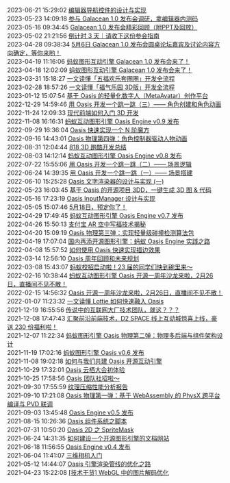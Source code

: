 2023-06-21 15:29:02 [编辑器导航控件的设计与实现](http://mp.weixin.qq.com/s?__biz=MzkyMTIzOTA1NQ==&mid=2247485936&idx=1&sn=22f4cf6d59e1f9ed51889cb5a2df26ca&chksm=c187e290f6f06b86e15308b4a7c25dc99d2b67f5f7647338063fe5a4882690a4d43f75c91dc9#rd)  
2023-05-23 14:09:18 [参与 Galacean 1.0 发布会调研，拿编辑器内测码](http://mp.weixin.qq.com/s?__biz=MzkyMTIzOTA1NQ==&mid=2247485916&idx=1&sn=ac5aac23c4c062bb61e6b88c6fbdeb0e&chksm=c187e2bcf6f06baaeca6c6150666a90dbb9f26221e24bca79e918ef4ec28fca36c4a64a072d8#rd)  
2023-05-16 09:34:45 [Galacean 1.0 发布会精彩回顾（附PPT及回放）](http://mp.weixin.qq.com/s?__biz=MzkyMTIzOTA1NQ==&mid=2247485907&idx=1&sn=44a340be1b134d8b2b09776a1c0e21ce&chksm=c187e2b3f6f06ba5a6c13afcbe00a05b21d8ff98f1c1c754ceaa711ddb1593f1380065de68f8#rd)  
2023-05-02 21:21:56 [倒计时 3 天｜请收下这份参会指南](http://mp.weixin.qq.com/s?__biz=MzkyMTIzOTA1NQ==&mid=2247485734&idx=1&sn=e84448b897991f6c1a455ebbb93513c2&chksm=c187e246f6f06b503472875598843816b49b47a3ea01d2b0017fa76666285e31a7e14db5f278#rd)  
2023-04-28 09:38:34 [5月6日 Galacean 1.0 发布会圆桌论坛嘉宾及讨论内容方向确定，等你来哟！](http://mp.weixin.qq.com/s?__biz=MzkyMTIzOTA1NQ==&mid=2247485719&idx=1&sn=a7945acece3385e6acf02998fb54bdc4&chksm=c187e277f6f06b61b313c85921b1d8783ccb77dc3a2668cc74cbadf3f9e96cdd8a0d418ff30d#rd)  
2023-04-19 11:16:06 [蚂蚁图形互动引擎 Galacean 1.0 发布会来了！](http://mp.weixin.qq.com/s?__biz=MzkyMTIzOTA1NQ==&mid=2247485686&idx=1&sn=191f4845850d4864e5cec47f5ee41285&chksm=c187e396f6f06a8056b8b802f5e5ab88fb2949d491742aec92c7667f09d6e9cee7877b00e31f#rd)  
2023-04-18 12:02:09 [蚂蚁图形互动引擎 Galacean 1.0 发布会来了！](http://mp.weixin.qq.com/s?__biz=MzkyMTIzOTA1NQ==&mid=2247485641&idx=1&sn=7179ba625157e9d03e42242899642d47&chksm=c187e3a9f6f06abf189b819f156f64e4ea4d552068244c44fa506d5c97d7b03b033ab5f37506#rd)  
2023-03-31 15:18:27 [一文读懂「五福欢乐套圈圈」开发全流程](http://mp.weixin.qq.com/s?__biz=MzkyMTIzOTA1NQ==&mid=2247485624&idx=1&sn=0afdf6d024f569277886231a7c12debf&chksm=c187e3d8f6f06ace353ae6dd529522e531cfe69faa148f69d9d25dde63e74355276eb268b0c3#rd)  
2023-02-28 18:57:26 [一文读懂「福气乐园 3D版」开发全流程](http://mp.weixin.qq.com/s?__biz=MzkyMTIzOTA1NQ==&mid=2247485590&idx=1&sn=9a1b17e78aea068679658278eb318e94&chksm=c187e3f6f6f06ae06e8c834de8e733058ac0f7c5ced1d16b3c10255cc87516a65839437ad894#rd)  
2023-01-12 15:07:54 [基于 Oasis 的轻量化数字人（MetaAvatar）创作平台](http://mp.weixin.qq.com/s?__biz=MzkyMTIzOTA1NQ==&mid=2247485542&idx=1&sn=7e1d2d6544d57a321591d8bccce67718&chksm=c187e306f6f06a100ad0697428e0b9b5dbfb1b407fc0c4e8a6bcae08c6cae9075a8c23ee881c#rd)  
2022-12-29 14:59:46 [用 Oasis 开发一个跳一跳（三）—— 角色创建和角色动画](http://mp.weixin.qq.com/s?__biz=MzkyMTIzOTA1NQ==&mid=2247485518&idx=1&sn=61b88647cf241bb8480d852f5a7bebf9&chksm=c187e32ef6f06a3890cbb588bdafab2f3246ed8915d8f26f1a6ba402821e0f94c481306254e4#rd)  
2022-11-24 12:09:33 [现代前端如何入门 3D 开发](http://mp.weixin.qq.com/s?__biz=MzkyMTIzOTA1NQ==&mid=2247485492&idx=1&sn=b2eb53edcfa781ab5882decc11cd8774&chksm=c187e354f6f06a42aecbd1d1942a1c4570641e734022fd8fa4af5ef58673427a789f43954b54#rd)  
2022-11-08 16:16:31 [蚂蚁互动图形引擎 Oasis Engine v0.9 发布](http://mp.weixin.qq.com/s?__biz=MzkyMTIzOTA1NQ==&mid=2247485453&idx=1&sn=606a84993214239494e9d9fcc7316407&chksm=c187e36df6f06a7b2b0585558b55b2a2ab3e1f0f834e439390837b18eaef96ce8cb6a38b5ada#rd)  
2022-09-29 16:36:04 [Oasis 快速实现一个 N 阶魔方](http://mp.weixin.qq.com/s?__biz=MzkyMTIzOTA1NQ==&mid=2247485398&idx=1&sn=64ea4b7043c3736427743eb629059bea&chksm=c187ecb6f6f065a0189979b6a77f76d218f768e29b6b1d28fcf44c146da48d2f6ed65e140095#rd)  
2022-09-16 14:43:01 [Oasis 物理第四弹：角色控制器驱动人物动画](http://mp.weixin.qq.com/s?__biz=MzkyMTIzOTA1NQ==&mid=2247485373&idx=1&sn=5441c6ac70411c7a8a1bcce3d2edee76&chksm=c187ecddf6f065cbf02a7dc7a77dabd03a8e0b701346b7e651ca8d85c4df223303fd42106a4e#rd)  
2022-08-31 12:04:44 [818 3D 跑酷开发总结](http://mp.weixin.qq.com/s?__biz=MzkyMTIzOTA1NQ==&mid=2247485362&idx=1&sn=968ffbd9f290180d42453425eda011c7&chksm=c187ecd2f6f065c46ed0066b97e2a49df429ece6ac5ef39b7c474ed7ad726375eaf84a44ccf6#rd)  
2022-08-03 14:12:14 [蚂蚁互动图形引擎 Oasis Engine v0.8 发布](http://mp.weixin.qq.com/s?__biz=MzkyMTIzOTA1NQ==&mid=2247485303&idx=1&sn=348b5c1cd61f08a9fa2f347032ce5c8f&chksm=c187ec17f6f06501aae6b95c4282aae2c97fa4d407e57ec6065e30093578cced1ef31a3b5493#rd)  
2022-07-22 15:55:06 [用 Oasis 开发一个跳一跳（二）—— 场景逻辑](http://mp.weixin.qq.com/s?__biz=MzkyMTIzOTA1NQ==&mid=2247485170&idx=1&sn=afdd7a03e224ee7cedbd2544a18c5cf7&chksm=c187ed92f6f0648488d771d900b0794806701a858c6a065db26b750d74ed4b677e4eec30ab04#rd)  
2022-06-24 14:39:35 [用 Oasis 开发一个跳一跳（一）—— 场景搭建](http://mp.weixin.qq.com/s?__biz=MzkyMTIzOTA1NQ==&mid=2247485130&idx=1&sn=d0190571736234ef12e81dc76ec86a15&chksm=c187edaaf6f064bca53e0282c8a03ee0c02128d67b5f80cb6954a74d4cbf1d4f172835d61a8b#rd)  
2022-06-10 15:25:28 [Oasis 文字渲染器的设计与实现 (一)](http://mp.weixin.qq.com/s?__biz=MzkyMTIzOTA1NQ==&mid=2247485086&idx=1&sn=61fec0532a7abe1baa75dd96cbfb8bcf&chksm=c187edfef6f064e81ba407d5933e4fe3c1b6b80c5b47e5782194fb8e931fb54597438a026349#rd)  
2022-05-23 16:03:45 [基于 Oasis 的开源项目 3DD，一键生成 3D 图 & 代码](http://mp.weixin.qq.com/s?__biz=MzkyMTIzOTA1NQ==&mid=2247485047&idx=1&sn=6426f6e823b0bbb07e76c0ab1fa657fc&chksm=c187ed17f6f0640157359528fbebe4b7482d41ae06f51c9042e63531cc4556d3d2674c405716#rd)  
2022-05-16 17:23:19 [Oasis InputManager 设计与实现](http://mp.weixin.qq.com/s?__biz=MzkyMTIzOTA1NQ==&mid=2247485044&idx=1&sn=7123d5ab751c5cbfcbb3c4b25e2c8060&chksm=c187ed14f6f06402f9e6958721c5e3654c1878c441ad72d97125123f2746bf68fbfb6800b572#rd)  
2022-05-05 15:07:46 [5月18日，预定你了！](http://mp.weixin.qq.com/s?__biz=MzkyMTIzOTA1NQ==&mid=2247485013&idx=1&sn=5782135c31f44faa1daa519e88d88ff2&chksm=c187ed35f6f064239b88df0cd89186e59b2d20f4e31d1a65699511c384bdecba96dfaea6fae6#rd)  
2022-04-29 17:49:45 [蚂蚁互动图形引擎 Oasis Engine v0.7 发布](http://mp.weixin.qq.com/s?__biz=MzkyMTIzOTA1NQ==&mid=2247485003&idx=1&sn=f3d3b6cf87b639f7ea080fad924d35ff&chksm=c187ed2bf6f0643d8449bf3e9a3c9f74901a2681149b76a11a87a2c26eeb84d00b864f1483b3#rd)  
2022-04-26 15:50:13 [支付宝 AR 空中写福技术揭秘](http://mp.weixin.qq.com/s?__biz=MzkyMTIzOTA1NQ==&mid=2247484924&idx=1&sn=f7a979801f7a450268ccb6547cb1e497&chksm=c187ee9cf6f0678a91a0eb1168a904c97625789a8a05f2c947dcc2ae1fb81e1e291c8af7229e#rd)  
2022-04-20 15:09:19 [Oasis 物理第三弹：实现轻量级碰撞检测算法包](http://mp.weixin.qq.com/s?__biz=MzkyMTIzOTA1NQ==&mid=2247484921&idx=1&sn=e6ea9e17e394589cea72c5d73be06a44&chksm=c187ee99f6f0678f75d4a8c4b0b7179a57609624c1df1cffe31557dda104240f9544f99882df#rd)  
2022-04-19 17:07:04 [国内再添开源图形引擎：蚂蚁 Oasis Engine 实践之路](http://mp.weixin.qq.com/s?__biz=MzkyMTIzOTA1NQ==&mid=2247484914&idx=1&sn=0a20568a054e4b7dea36666f1e066df3&chksm=c187ee92f6f06784bd6287fe7d69d6ac9962dc9f2888ce6af41c31df2ceb39370ff54eb1274d#rd)  
2022-04-08 15:57:52 [如何使用 Oasis 快速实现描边效果](http://mp.weixin.qq.com/s?__biz=MzkyMTIzOTA1NQ==&mid=2247484910&idx=1&sn=186130f80b89ef6efb9f4ec0d1322620&chksm=c187ee8ef6f06798afde876c00b726b90cb713f4cb47652633a78215079f9801dec4d4a92eba#rd)  
2022-03-14 12:56:10 [Oasis 周年回顾和未来规划](http://mp.weixin.qq.com/s?__biz=MzkyMTIzOTA1NQ==&mid=2247484884&idx=1&sn=ad902433ba0d14122ebe85dbfb98e006&chksm=c187eeb4f6f067a2cc8683df770367172268eb61f37164e17563f08dcd89074a75d61d0ed6c8#rd)  
2022-03-08 15:43:07 [蚂蚁校招启动啦！23 届的同学们快到碗里来～](http://mp.weixin.qq.com/s?__biz=MzkyMTIzOTA1NQ==&mid=2247484767&idx=1&sn=28ba9aca11ad0e15e95f614dbd8ac456&chksm=c187ee3ff6f067292bb6fa35a408b827a03e3a69a0143744cedb01ed211a27cb2189b3f5d54e#rd)  
2022-02-16 10:38:44 [蚂蚁互动图形引擎 Oasis 开源一周年沙龙来啦，2月26日，直播间不见不散！](http://mp.weixin.qq.com/s?__biz=MzkyMTIzOTA1NQ==&mid=2247484744&idx=1&sn=021ad117729dd71ed7ea8f2f79eab677&chksm=c187ee28f6f0673ec57c0b5f25c27e9e3499f2a6b69fedc8ee6fcd7340741ed50e3577728fec#rd)  
2022-02-15 14:56:32 [Oasis 开源一周年沙龙来啦，2月26日，直播间不见不散！](http://mp.weixin.qq.com/s?__biz=MzkyMTIzOTA1NQ==&mid=2247484734&idx=1&sn=8934b3860684d0eb51a48ef3a7805d81&chksm=c187ee5ef6f0674891c773889ffac1edace045840a347b620ddaccce35cc4a212f9e409fc650#rd)  
2022-01-07 11:23:32 [一文读懂 Lottie 如何快速融入 Oasis](http://mp.weixin.qq.com/s?__biz=MzkyMTIzOTA1NQ==&mid=2247484729&idx=1&sn=0f763f1a938034818ca25ba1bcbbbd58&chksm=c187ee59f6f0674f4185120040ec561cff85a1af6031f21d976ff704bfa4be7a9ad7a4034879#rd)  
2021-12-19 16:55:56 [传说中的互联网大厂技术团队，就这？？？](http://mp.weixin.qq.com/s?__biz=MzkyMTIzOTA1NQ==&mid=2247484713&idx=1&sn=913035ed2fb82582581c535fd110c794&chksm=c187ee49f6f0675f1a88e4cfedd78abfac6973c6ceaaa1eb14c467dd45251261404b5d737c83#rd)  
2021-12-08 17:47:43 [汇聚前沿前端技术，D2 SPACE 线上互动城惊喜上线，豪送 230 份福利啦！](http://mp.weixin.qq.com/s?__biz=MzkyMTIzOTA1NQ==&mid=2247484692&idx=1&sn=956606902db4a734492e39effbf75a04&chksm=c187ee74f6f0676295f03fc59d9f2537685c9a82d7bc7ecbc014f787dc975bed06c82a7e3fba#rd)  
2021-12-07 11:22:34 [蚂蚁图形引擎 Oasis 物理第二弹：物理多后端与组件架构设计](http://mp.weixin.qq.com/s?__biz=MzkyMTIzOTA1NQ==&mid=2247484680&idx=1&sn=be0a579931314d94fd4e0d010b9a2be3&chksm=c187ee68f6f0677e0a2094b05edd65577f9a0b4753e3912d0ba1da25be00c9313bf1146d0d54#rd)  
2021-11-19 17:02:16 [蚂蚁图形引擎 Oasis v0.6 发布](http://mp.weixin.qq.com/s?__biz=MzkyMTIzOTA1NQ==&mid=2247484604&idx=1&sn=125d88a21a589b3b169287cafc662282&chksm=c187efdcf6f066caec20d086ac00080efec1e628011566e1275ff5aef36a91cba1122a56dff4#rd)  
2021-11-08 19:02:18 [如何与我们共建 Oasis 开源互动引擎](http://mp.weixin.qq.com/s?__biz=MzkyMTIzOTA1NQ==&mid=2247484472&idx=1&sn=de696229c4956d90a261c2b217b48bcb&chksm=c187ef58f6f0664e66a65d83d173bb47e6e2f5f4089c0673122d69761c2c4faf322ac94849e7#rd)  
2021-10-29 17:32:01 [Oasis 云栖大会初体验](http://mp.weixin.qq.com/s?__biz=MzkyMTIzOTA1NQ==&mid=2247484311&idx=1&sn=039be5a6a5aa9d2aa607936314c0e1bb&chksm=c187e8f7f6f061e18a24ebdc7be7f17300859030abd3ddbf4573b3d2775c2498d7e90c6987ac#rd)  
2021-10-25 17:58:56 [Oasis 团队社招啦～](http://mp.weixin.qq.com/s?__biz=MzkyMTIzOTA1NQ==&mid=2247484288&idx=1&sn=3eb4984bb8cac4a6c9f31d7a3496f647&chksm=c187e8e0f6f061f6c602e88655b3589e9d322d4af898c8d780653700294f9279028512f96b95#rd)  
2021-09-30 17:55:59 [纹理压缩性能分析报告](http://mp.weixin.qq.com/s?__biz=MzkyMTIzOTA1NQ==&mid=2247484280&idx=1&sn=b05a097b80c5b6be19fa3d7d163c241c&chksm=c187e818f6f0610e051f7cad6b93b781c51f554e2a9e0f4d2aab702363091fefd1cf4dfc3d9d#rd)  
2021-09-10 17:21:08 [Oasis 物理第一弹：基于 WebAssembly 的 PhysX 跨平台编译与 PVD 联调](http://mp.weixin.qq.com/s?__biz=MzkyMTIzOTA1NQ==&mid=2247484085&idx=1&sn=af6149da6cd9abca607874fae82f4d9e&chksm=c187e9d5f6f060c3cb0a046bb19a1d1797a5c8bcd90d94b78dee05d40bcfeb30f4ae23235b96#rd)  
2021-09-03 13:45:48 [Oasis Engine v0.5 发布](http://mp.weixin.qq.com/s?__biz=MzkyMTIzOTA1NQ==&mid=2247484031&idx=1&sn=fc83306d5d59794a7e9923d65f89e6c9&chksm=c187e91ff6f060098c82d3313195c6377724ce1992ec2e1c19a141b983e40544aa1287de7493#rd)  
2021-08-15 10:26:36 [Oasis 组件系统之脚本](http://mp.weixin.qq.com/s?__biz=MzkyMTIzOTA1NQ==&mid=2247483969&idx=1&sn=0993008d73ff189a5b1558b5a1406fc6&chksm=c187e921f6f0603706d5db5b5ce73b2148d999f2f7ee6286fd1276b94886ace7031c118173bd#rd)  
2021-07-31 10:50:20 [Oasis 2D 之 SpriteMask](http://mp.weixin.qq.com/s?__biz=MzkyMTIzOTA1NQ==&mid=2247483932&idx=1&sn=813a6f098d4ae19cece4b2b1744aba2f&chksm=c187e97cf6f0606a19074b86c4cbe7ee1a882eb2bdb379371e3d6a40ccf884f51f356e887e75#rd)  
2021-06-24 14:31:35 [如何建设一个开源图形引擎的文档网站](http://mp.weixin.qq.com/s?__biz=MzkyMTIzOTA1NQ==&mid=2247483860&idx=1&sn=c90354d775eacc02286323fffe399bc6&chksm=c187eab4f6f063a2cc0d1d2f91a818ab6ef4de1771815d476dc92a930aebb1521746a4ff58f1#rd)  
2021-06-18 11:56:55 [Oasis Engine v0.4 发布](http://mp.weixin.qq.com/s?__biz=MzkyMTIzOTA1NQ==&mid=2247483858&idx=1&sn=379ea858ab2881d65bf1260d70436de6&chksm=c187eab2f6f063a4da2c622ac9f7f0cf6fee8b5e3867815cd8bf4009cd83e139c44e7cdb2385#rd)  
2021-06-04 11:41:07 [三维相机入门](http://mp.weixin.qq.com/s?__biz=MzkyMTIzOTA1NQ==&mid=2247483825&idx=1&sn=c0ebf3d2b5e95f85ff8d69677eaeabc3&chksm=c187ead1f6f063c75cfa2ee012e7f156a3aad0f5036ef663705a28277e0e75325040561eef68#rd)  
2021-05-12 14:44:07 [Oasis 引擎渲染管线的优化之路](http://mp.weixin.qq.com/s?__biz=MzkyMTIzOTA1NQ==&mid=2247483687&idx=1&sn=264cd967b5fd4bbef7a077edf17060b3&chksm=c187ea47f6f063516ec6edf8ada30b9bedd04ed22cef30cf4e9fc47350952238737b2489ff8b#rd)  
2021-04-23 15:22:08 [[技术干货] WebGL 中的图片解码优化](http://mp.weixin.qq.com/s?__biz=MzkyMTIzOTA1NQ==&mid=2247483655&idx=1&sn=11bbc01763ca3df42cb87dd5175c8d24&chksm=c187ea67f6f063710c2e3c5e8f41420414dc937eaae76a1a3e8a7b3b7ac0bae1deece9bae031#rd)  
